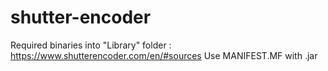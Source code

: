 # shutter-encoder

Required binaries into "Library" folder : https://www.shutterencoder.com/en/#sources
Use MANIFEST.MF with .jar
